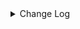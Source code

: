 <details><summary> Change Log </summary>

| Change | Commit | Version |
| --- | --- | --- |
|[Fix] Fix error log name for SourceSplitEnumerator implements class (#8817)|https://github.com/apache/seatunnel/commit/55ed90eca|2.3.10|
|[Improve] restruct connector common options (#8634)|https://github.com/apache/seatunnel/commit/f3499a6ee|2.3.10|
|[improve] update amazondynamodb connector (#8601)|https://github.com/apache/seatunnel/commit/a69efca0f|2.3.10|
|[Feature][Restapi] Allow metrics information to be associated to logical plan nodes (#7786)|https://github.com/apache/seatunnel/commit/6b7c53d03|2.3.9|
|[Feature][Doris] Add Doris type converter (#6354)|https://github.com/apache/seatunnel/commit/518999184|2.3.6|
|[Feature][Core] Upgrade flink source translation (#5100)|https://github.com/apache/seatunnel/commit/5aabb14a9|2.3.4|
|[Improve][Common] Introduce new error define rule (#5793)|https://github.com/apache/seatunnel/commit/9d1b2582b|2.3.4|
|[Improve] Code clean for AmazonDynamoDB connector (#5791)|https://github.com/apache/seatunnel/commit/a17dd7afc|2.3.4|
|[Improve] Remove use `SeaTunnelSink::getConsumedType` method and mark it as deprecated (#5755)|https://github.com/apache/seatunnel/commit/8de740810|2.3.4|
|[connector-v2] add amazondynamicdb source split (#5275)|https://github.com/apache/seatunnel/commit/740c14422|2.3.4|
|Support config column/primaryKey/constraintKey in schema (#5564)|https://github.com/apache/seatunnel/commit/eac76b4e5|2.3.4|
|[Improve]Remove scheduler in Dynamodb sink (#5248)|https://github.com/apache/seatunnel/commit/9e033a824|2.3.4|
|[Improve][CheckStyle] Remove useless &#x27;SuppressWarnings&#x27; annotation of checkstyle. (#5260)|https://github.com/apache/seatunnel/commit/51c0d709b|2.3.4|
|[Bugfix][AmazonDynamoDB] Fix the problem that all table data cannot be obtained (#5146)|https://github.com/apache/seatunnel/commit/09995159a|2.3.3|
|Merge branch &#x27;dev&#x27; into merge/cdc|https://github.com/apache/seatunnel/commit/4324ee191|2.3.1|
|[Improve][Project] Code format with spotless plugin.|https://github.com/apache/seatunnel/commit/423b58303|2.3.1|
|[improve][api] Refactoring schema parse (#4157)|https://github.com/apache/seatunnel/commit/b2f573a13|2.3.1|
|[Improve][build] Give the maven module a human readable name (#4114)|https://github.com/apache/seatunnel/commit/d7cd60105|2.3.1|
|[Improve][Project] Code format with spotless plugin. (#4101)|https://github.com/apache/seatunnel/commit/a2ab16656|2.3.1|
|[Feature][Connector] add get source method to all source connector (#3846)|https://github.com/apache/seatunnel/commit/417178fb8|2.3.1|
|[Feature][API &amp; Connector &amp; Doc] add parallelism and column projection interface (#3829)|https://github.com/apache/seatunnel/commit/b9164b8ba|2.3.1|
|[Hotfix][API] env required option can not set default value (#3584)|https://github.com/apache/seatunnel/commit/c5a23024f|2.3.0|
|[Feature][Connector-V2][AmazonDynamoDB] Add Factory for AmazonDynamoDB (#3348)|https://github.com/apache/seatunnel/commit/a0068efdb|2.3.0|
|[Improve][Connector-V2][AmazonDynamoDB] Unified exception for AmazonDynamoDB source &amp; sink connector (#3333)|https://github.com/apache/seatunnel/commit/17bc5adce|2.3.0|
|[Connector-V2] [Chore] Canonical name for AmazonDynamodb (#3321)|https://github.com/apache/seatunnel/commit/e216eb9a6|2.3.0|
|[Feature][Connector-V2] [Amazondynamodb Connector]add amazondynamodb source &amp; sink connnector (#3166)|https://github.com/apache/seatunnel/commit/183bac02f|2.3.0|

</details>
